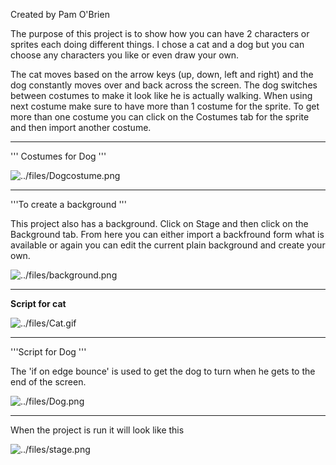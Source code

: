 Created by Pam O'Brien

The purpose of this project is to show how you can have 2 characters or
sprites each doing different things. I chose a cat and a dog but you can
choose any characters you like or even draw your own.

The cat moves based on the arrow keys (up, down, left and right) and the
dog constantly moves over and back across the screen. The dog switches
between costumes to make it look like he is actually walking. When using
next costume make sure to have more than 1 costume for the sprite. To
get more than one costume you can click on the Costumes tab for the
sprite and then import another costume.

-----

''' Costumes for Dog '''

![../files/Dogcostume.png](../files/Dogcostume.png "../files/Dogcostume.png")

-----

'''To create a background '''

This project also has a background. Click on Stage and then click on the
Background tab. From here you can either import a backfround form what
is available or again you can edit the current plain background and
create your own.

![../files/background.png](../files/background.png "../files/background.png")

-----

**Script for cat**

![../files/Cat.gif](../files/Cat.gif "../files/Cat.gif")

-----

'''Script for Dog '''

The 'if on edge bounce' is used to get the dog to turn when he gets to
the end of the screen.

![../files/Dog.png](../files/Dog.png "../files/Dog.png")

-----

When the project is run it will look like this

![../files/stage.png](../files/stage.png "../files/stage.png")
